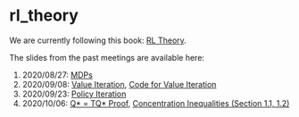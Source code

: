 # rl_theory

We are currently following this book: <a href='https://rltheorybook.github.io/' target='_blank'>RL Theory</a>.

The slides from the past meetings are available here:

1. 2020/08/27: <a href='slides/lec1_annotated.pdf' target='_blank'>MDPs</a>
2. 2020/09/08: <a href='slides/lec2_annotated.pdf' target='_blank'>Value Iteration</a>, <a href='slides/lec2_rooftop.py' target='_blank'>Code for Value Iteration</a>
3. 2020/09/23: <a href='slides/lec3_annotated.pdf' target='_blank'>Policy Iteration</a>
4. 2020/10/06: <a href='slides/lec4_annotated.pdf' target='_blank'>Q* = TQ* Proof</a>, <a href='slides/MFAI-4.pdf' target='_blank'>Concentration Inequalities (Section 1.1, 1.2)</a>